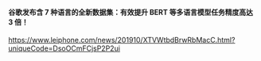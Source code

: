 #### 谷歌发布含 7 种语言的全新数据集：有效提升 BERT 等多语言模型任务精度高达 3 倍！
https://www.leiphone.com/news/201910/XTVWtbdBrwRbMacC.html?uniqueCode=DsoOCmFCjsP2P2ui
